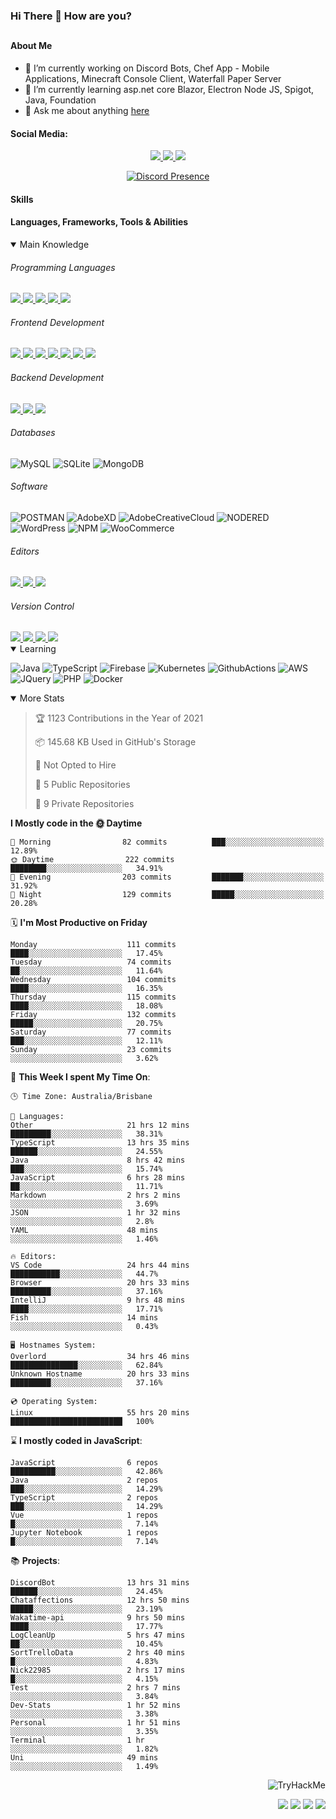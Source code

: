 ### Hi There 👋 How are you?

## <h4>About Me</h4>

- 🔭 I’m currently working on Discord Bots, Chef App - Mobile Applications, Minecraft Console Client, Waterfall Paper Server
- 🌱 I’m currently learning asp.net core Blazor, Electron Node JS, Spigot, Java, Foundation
- 💬 Ask me about anything [here](https://github.com/nick22985/nick22985/issues)

<h4>Social Media:</h4>
<p align="center">
	<a href="https://discordapp.com/users/221602145462386688">
		<img src="https://img.shields.io/badge/Discord-5865F2.svg?&style=for-the-badge&logo=Discord&logoColor=white"/>
	</a>
	<a href="https://www.youtube.com/channel/UChZvyaTJSq0PweGmTpjPjRw">
		<img src="https://img.shields.io/badge/YouTube-FF0000.svg?&style=for-the-badge&logo=YouTube&logoColor=white"/>
	</a>
	<a href="https://twitter.com/nick22985">
		<img src="https://img.shields.io/badge/Twitter-1DA1F2.svg?&style=for-the-badge&logo=Twitter&logoColor=white"/>
	</a>
</p>
<p align="center">
	<a href="https://discord.com/users/290131759159443457" target="_blank" rel="nofollow">
		<img src="https://lanyard-profile-readme.vercel.app/api/221602145462386688" alt="Discord Presence" align="center">
	</a>
</p>

<h4>Skills</h4>
<h4>Languages, Frameworks, Tools & Abilities </h4>
<details open="true">
<summary>Main Knowledge</summary>

<h6>Programming Languages</h6>
<a href="">
	<img src="https://img.shields.io/badge/JavaScript-323330.svg?&style=flat-square&logo=javascript&logoColor=%23F7DF1E"/>
</a>
<a href="">
	<img src="https://img.shields.io/badge/PYTHON-3776AB.svg?&style=flat-square&logo=python&logoColor=white"/>
</a>
<a href="">
	<img src="https://img.shields.io/badge/C-3776AB.svg?&style=flat-square&logo=C&logoColor=white"/>
</a>
<a href="">
	<img src="https://img.shields.io/badge/C%23-239120.svg?&style=flat-square&logo=C-Sharp&logoColor=white"/>
</a>
<a href="">
	<img src="https://img.shields.io/badge/.Net-512BD4.svg?&style=flat-square&logo=.NET&logoColor=white"/>
</a>

<h6> Frontend Development </h6>
<a href="">
	<img src="https://img.shields.io/badge/React-61DAFB?style=flat-square&logo=react&logoColor=white"/>
</a>
<a href="">
	<img src="https://img.shields.io/badge/Vue.js-4FC08D?style=flat-square&logo=Vue.js&logoColor=white"/>
</a>
<a href="">
	<img src="https://img.shields.io/badge/vuetify-1867C0?style=flat-square&logo=vuetify"/>
</a>
<a href="">
	<img src="https://img.shields.io/badge/bootstrap-7952B3?style=flat-square&logo=bootstrap&logoColor=white"/>
</a>
<a href="">
	<img src="https://img.shields.io/badge/CSS3-%231572B6.svg?&style=flat-square&logo=css3&logoColor=white"/>
</a>
<a href="">
	<img src="https://img.shields.io/badge/HTML5-E34F26.svg?&style=flat-square&logo=html5&logoColor=white"/>
</a>
<a href="">
	<img src="https://img.shields.io/badge/Blazor-512BD4.svg?&style=flat-square&logo=Blazor&logoColor=white"/>
</a>

<h6> Backend Development </h6>
<a href="">
	<img src="https://img.shields.io/badge/NODEJS-339933.svg?&style=flat-square&logo=node.js&logoColor=white"/>
</a>
<a href="">
	<img src="https://img.shields.io/badge/NGINX-269539.svg?&style=flat-square&logo=nginx&logoColor=white"/>
</a>
<a href="">
	<img src="https://img.shields.io/badge/GRAPHQL-E10098.svg?&style=flat-square&logo=graphql&logoColor=white"/>
</a>

<h6> Databases </h6>

![MySQL](https://img.shields.io/badge/MySQL-4479A1.svg?&style=flat-square&logo=mysql&logoColor=white)
![SQLite](https://img.shields.io/badge/SQLite-003B57.svg?&style=flat-square&logo=sqlite&logoColor=white)
![MongoDB](https://img.shields.io/badge/MONGODB-47A248.svg?&style=flat-square&logo=mongodb&logoColor=white)

<h6>Software</h6>

![POSTMAN](https://img.shields.io/badge/Postman-FF6C37.svg?&style=flat-square&logo=postman&logoColor=white)
![AdobeXD](https://img.shields.io/badge/Adobe%20XD-FF61F6.svg?&style=flat-square&logo=Adobe-XD&logoColor=black)
![AdobeCreativeCloud](https://img.shields.io/badge/Adobe%20Creative%20Cloud-DA1F26.svg?&style=flat-square&logo=Adobe-Creative-Cloud&logoColor=white)
![NODERED](https://img.shields.io/badge/node%20red-8F0000.svg?&style=flat-square&logo=node-red&logoColor=white)
![WordPress](https://img.shields.io/badge/Wordpress-21759B.svg?&style=flat-square&logo=wordpress&logoColor=white)
![NPM](https://img.shields.io/badge/npm-CB3837.svg?&style=flat-square&logo=npm&logoColor=white)
![WooCommerce](https://img.shields.io/badge/WooCommerce-96588A.svg?&style=flat-square&logo=WooCommerce&logoColor=white)

<h6> Editors </h6>
<a href="">
	<img src="https://img.shields.io/badge/VSCODE-007ACC.svg?&style=flat-square&logo=visual-studio-code"/>
</a>
<a href="">
	<img src="https://img.shields.io/badge/Visual%20Studio-5C2D91.svg?&style=flat-square&logo=visual-studio"/>
</a>
<a href="">
	<img src="https://img.shields.io/badge/INTELLIJ-000000.svg?&style=flat-square&logo=intellij-idea"/>
</a>

<h6>Version Control</h6>
<a href="">
	<img src="https://img.shields.io/badge/GITHUB-%23121011.svg?&style=flat-square&logo=github&logoColor=white"/>
</a>
<a href="">
	<img src="https://img.shields.io/badge/GITLAB-%23181717.svg?&style=flat-square&logo=gitlab&logoColor=white"/>
</a>
<a href="">
	<img src="https://img.shields.io/badge/GIT-%23F05033.svg?&style=flat-square&logo=git&logoColor=white"/>
</a>
<a href="">
	<img src="https://img.shields.io/badge/-BitBucket-darkblue?style=flat-square&logo=bitbucket"/>
</a>

<!-- <br><br><br><br>

![MicrosoftAzure](https://img.shields.io/badge/Microsoft%20Azure-232F7E?style=flat-square&logo=microsoft-azure)
![GoogleCloud](https://img.shields.io/badge/Google%20Cloud-black?style=flat-square&logo=google-cloud)
![DigitalOcean](https://img.shields.io/badge/-Digital%20Ocean-darkblue?style=flat-square&logo=digitalocean)
![Heroku](https://img.shields.io/badge/-Heroku-430098?style=flat-square&logo=heroku)
![RaspberryPi](https://img.shields.io/badge/-Raspberry%20Pi-C51A4A?style=flat-square&logo=Raspberry-Pi)
![LINUX](https://img.shields.io/badge/LINUX-FCC624?style=flat-square-square&logo=linux&logoColor=black) -->

</details>
<details open="true">
<summary>Learning</summary>

![Java](https://img.shields.io/badge/JAVA-007396.svg?&style=flat-square&logo=java&logoColor=white)
![TypeScript](https://img.shields.io/badge/TYPESCRIPT-%23007ACC.svg?&style=flat-square&logo=typescript&logoColor=white)
![Firebase](https://img.shields.io/badge/FIREBASE-FFCA28.svg?&style=flat-square&logo=firebase&logoColor=black)
![Kubernetes](https://img.shields.io/badge/KUBERNETES-326CE5.svg?&style=flat-square&logo=kubernetes&logoColor=white)
![GithubActions](https://img.shields.io/badge/GITHUB%20ACTIONS-2088FF.svg?&style=flat-square&logo=github-actions&logoColor=white)
![AWS](https://img.shields.io/badge/AMAZON%20AWS-232F3E.svg?&style=flat-square&logo=amazon-aws&logoColor=white)
![JQuery](https://img.shields.io/badge/JQUERY-0769AD.svg?&style=flat-square&logo=jquery&logoColor=white)
![PHP](https://img.shields.io/badge/PHP-777BB4.svg?&style=flat-square&logo=php&logoColor=white)
![Docker](https://img.shields.io/badge/DOCKER-2496ED.svg?&style=flat-square&logo=docker&logoColor=white)

<!--webpack-->
<!--babel-->
<!--Express-->
<!--NextJS-->
<!--ReactNative-->
<!-- AI/ML -->
<!-- Tensorflow -->
<!-- Reddis -->
<!-- Cassendra -->
<!-- sqlLite -->
<!-- d3js -->
<!-- chartjs -->

<!-- 		Devops -->
<!-- docker -->
<!-- gcp -->
<!-- kubernetes -->
<!-- bash -->
<!-- azure -->

<!-- 			Backend as a serveice -->
<!-- firebase -->

<!-- 			Frameworks -->
<!-- dotnet -->
<!-- electron -->

<!-- 			Testing -->
<!-- Cypress -->
<!-- jest -->
<!-- mocha -->

</details>

<details open="false">
<summary>More Stats</summary>

<!--START_SECTION:devStats-->
> 🏆 1123 Contributions in the Year of 2021
>
> 📦 145.68 KB Used in GitHub's Storage
>
> 🚫 Not Opted to Hire
>
> 📖 5 Public Repositories
>
> 🔐 9 Private Repositories

**I Mostly code in the 🌞 Daytime**
```text
🌅 Morning                82 commits          ███░░░░░░░░░░░░░░░░░░░░░░   12.89%
🌞 Daytime                222 commits         ████████░░░░░░░░░░░░░░░░░   34.91%
🌆 Evening                203 commits         ███████░░░░░░░░░░░░░░░░░░   31.92%
🌙 Night                  129 commits         █████░░░░░░░░░░░░░░░░░░░░   20.28%
```
🗓️ **I'm Most Productive on Friday**
```text
Monday                    111 commits         ████░░░░░░░░░░░░░░░░░░░░░   17.45%
Tuesday                   74 commits          ██░░░░░░░░░░░░░░░░░░░░░░░   11.64%
Wednesday                 104 commits         ████░░░░░░░░░░░░░░░░░░░░░   16.35%
Thursday                  115 commits         ████░░░░░░░░░░░░░░░░░░░░░   18.08%
Friday                    132 commits         █████░░░░░░░░░░░░░░░░░░░░   20.75%
Saturday                  77 commits          ███░░░░░░░░░░░░░░░░░░░░░░   12.11%
Sunday                    23 commits          ░░░░░░░░░░░░░░░░░░░░░░░░░   3.62%
```
🚀 **This Week I spent My Time On**:
```text
🕒 Time Zone: Australia/Brisbane

💬 Languages:
Other                     21 hrs 12 mins      █████████░░░░░░░░░░░░░░░░   38.31%
TypeScript                13 hrs 35 mins      ██████░░░░░░░░░░░░░░░░░░░   24.55%
Java                      8 hrs 42 mins       ███░░░░░░░░░░░░░░░░░░░░░░   15.74%
JavaScript                6 hrs 28 mins       ██░░░░░░░░░░░░░░░░░░░░░░░   11.71%
Markdown                  2 hrs 2 mins        ░░░░░░░░░░░░░░░░░░░░░░░░░   3.69%
JSON                      1 hr 32 mins        ░░░░░░░░░░░░░░░░░░░░░░░░░   2.8%
YAML                      48 mins             ░░░░░░░░░░░░░░░░░░░░░░░░░   1.46%

🔥 Editors:
VS Code                   24 hrs 44 mins      ███████████░░░░░░░░░░░░░░   44.7%
Browser                   20 hrs 33 mins      █████████░░░░░░░░░░░░░░░░   37.16%
IntelliJ                  9 hrs 48 mins       ████░░░░░░░░░░░░░░░░░░░░░   17.71%
Fish                      14 mins             ░░░░░░░░░░░░░░░░░░░░░░░░░   0.43%

🖥️ Hostnames System:
Overlord                  34 hrs 46 mins      ███████████████░░░░░░░░░░   62.84%
Unknown Hostname          20 hrs 33 mins      █████████░░░░░░░░░░░░░░░░   37.16%

💿 Operating System:
Linux                     55 hrs 20 mins      █████████████████████████   100%
```
⌛ **I mostly coded in JavaScript**:
```text
JavaScript                6 repos             ██████████░░░░░░░░░░░░░░░   42.86%
Java                      2 repos             ███░░░░░░░░░░░░░░░░░░░░░░   14.29%
TypeScript                2 repos             ███░░░░░░░░░░░░░░░░░░░░░░   14.29%
Vue                       1 repos             █░░░░░░░░░░░░░░░░░░░░░░░░   7.14%
Jupyter Notebook          1 repos             █░░░░░░░░░░░░░░░░░░░░░░░░   7.14%
```
📚 **Projects**:
```text
DiscordBot                13 hrs 31 mins      ██████░░░░░░░░░░░░░░░░░░░   24.45%
Chataffections            12 hrs 50 mins      █████░░░░░░░░░░░░░░░░░░░░   23.19%
Wakatime-api              9 hrs 50 mins       ████░░░░░░░░░░░░░░░░░░░░░   17.77%
LogCleanUp                5 hrs 47 mins       ██░░░░░░░░░░░░░░░░░░░░░░░   10.45%
SortTrelloData            2 hrs 40 mins       █░░░░░░░░░░░░░░░░░░░░░░░░   4.83%
Nick22985                 2 hrs 17 mins       █░░░░░░░░░░░░░░░░░░░░░░░░   4.15%
Test                      2 hrs 7 mins        ░░░░░░░░░░░░░░░░░░░░░░░░░   3.84%
Dev-Stats                 1 hr 52 mins        ░░░░░░░░░░░░░░░░░░░░░░░░░   3.38%
Personal                  1 hr 51 mins        ░░░░░░░░░░░░░░░░░░░░░░░░░   3.35%
Terminal                  1 hr                ░░░░░░░░░░░░░░░░░░░░░░░░░   1.82%
Uni                       49 mins             ░░░░░░░░░░░░░░░░░░░░░░░░░   1.49%
```
<!--END_SECTION:devStats-->
</details>
<p align="right">
    <img src="https://tryhackme-badges.s3.amazonaws.com/nick22985.png" alt="TryHackMe">
</p>
<p align="right">
    <img src="https://www.codewars.com/users/nick22985/badges/micro"/>
    <img src="https://wakatime.com/badge/user/06ef56ec-e763-432c-a1cc-83e10de5b5a3.svg"/>
    <img src="https://komarev.com/ghpvc/?username=nick22985&style=plastic&label=Views"/>
    <img src="https://badges.pufler.dev/visits/nick22985/nick22985?color=black&logo=github" />
</p>
